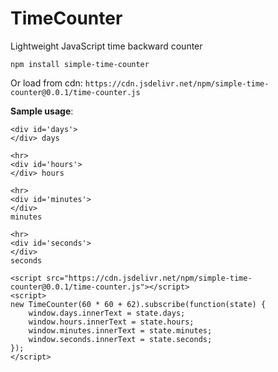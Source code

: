 # TimeCounter
Lightweight JavaScript time backward counter

`npm install simple-time-counter`

Or load from cdn:
`https://cdn.jsdelivr.net/npm/simple-time-counter@0.0.1/time-counter.js`

**Sample usage**:
```
<div id='days'>
</div> days

<hr>
<div id='hours'>
</div> hours

<hr>
<div id='minutes'>
</div>
minutes

<hr>
<div id='seconds'>
</div>
seconds

<script src="https://cdn.jsdelivr.net/npm/simple-time-counter@0.0.1/time-counter.js"></script>
<script>
new TimeCounter(60 * 60 + 62).subscribe(function(state) {
    window.days.innerText = state.days;
    window.hours.innerText = state.hours;
    window.minutes.innerText = state.minutes;
    window.seconds.innerText = state.seconds;
});
</script>

```
